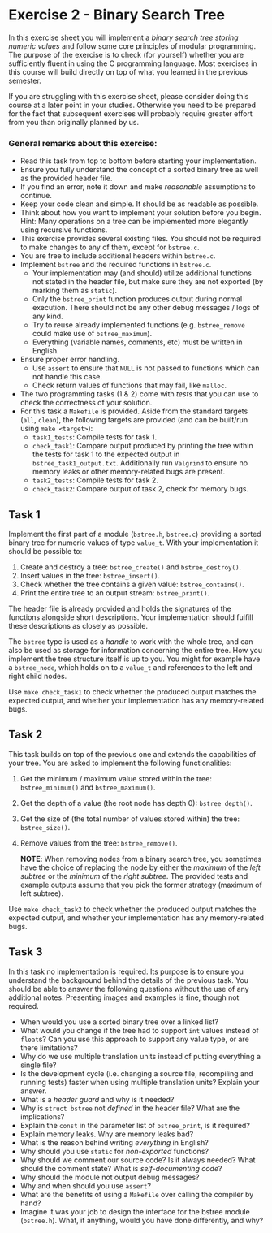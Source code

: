 # Exercise 2 - Binary Search Tree

In this exercise sheet you will implement a _binary search tree storing
numeric values_ and follow some core principles of modular programming. The
purpose of the exercise is to check (for yourself) whether you are
sufficiently fluent in using the C programming language. Most exercises in
this course will build directly on top of what you learned in the previous
semester.

If you are struggling with this exercise sheet, please consider doing this
course at a later point in your studies. Otherwise you need to be prepared
for the fact that subsequent exercises will probably require greater effort
from you than originally planned by us.

### General remarks about this exercise:

- Read this task from top to bottom before starting your implementation.
- Ensure you fully understand the concept of a sorted binary tree as well as
  the provided header file.
- If you find an error, note it down and make _reasonable_ assumptions to
  continue.
- Keep your code clean and simple. It should be as readable as possible.
- Think about how you want to implement your solution before you begin.
  Hint: Many operations on a tree can be implemented more elegantly using
  recursive functions.
- This exercise provides several existing files. You should not be required
  to make changes to any of them, except for `bstree.c`.
- You are free to include additional headers within `bstree.c`.
- Implement `bstree` and the required functions in `bstree.c`.
  - Your implementation may (and should) utilize additional functions not
    stated in the header file, but make sure they are not exported (by
    marking them as `static`).
  - Only the `bstree_print` function produces output during normal execution.
    There should not be any other debug messages / logs of any kind.
  - Try to reuse already implemented functions (e.g. `bstree_remove` could make
    use of `bstree_maximum`).
  - Everything (variable names, comments, etc) must be written in English.
- Ensure proper error handling.
  - Use `assert` to ensure that `NULL` is not passed to functions which can not
    handle this case.
  - Check return values of functions that may fail, like `malloc`.
- The two programming tasks (1 & 2) come with _tests_ that you can use to
  check the correctness of your solution.
- For this task a `Makefile` is provided. Aside from the standard targets
  (`all`, `clean`), the following targets are provided (and can be built/run
  using `make <target>`):
  - `task1_tests`: Compile tests for task 1.
  - `check_task1`: Compare output produced by printing the tree within
    the tests for task 1 to the expected output in `bstree_task1_output.txt`.
    Additionally run `Valgrind` to ensure no memory leaks or other
    memory-related bugs are present.
  - `task2_tests`: Compile tests for task 2.
  - `check_task2`: Compare output of task 2, check for memory bugs.

## Task 1

Implement the first part of a module (`bstree.h`, `bstree.c`) providing a
sorted binary tree for numeric values of type `value_t`. With your
implementation it should be possible to:

1. Create and destroy a tree: `bstree_create()` and `bstree_destroy()`.
2. Insert values in the tree: `bstree_insert()`.
3. Check whether the tree contains a given value: `bstree_contains()`.
4. Print the entire tree to an output stream: `bstree_print()`.

The header file is already provided and holds the signatures of the
functions alongside short descriptions. Your implementation should fulfill
these descriptions as closely as possible.

The `bstree` type is used as a _handle_ to work with the whole tree, and can
also be used as storage for information concerning the entire tree. How you
implement the tree structure itself is up to you. You might for example have
a `bstree_node`, which holds on to a `value_t` and references to the left and
right child nodes.

Use `make check_task1` to check whether the produced output matches the
expected output, and whether your implementation has any memory-related bugs.

## Task 2

This task builds on top of the previous one and extends the capabilities of
your tree. You are asked to implement the following functionalities:

1. Get the minimum / maximum value stored within the tree: `bstree_minimum()`
   and `bstree_maximum()`.
2. Get the depth of a value (the root node has depth 0): `bstree_depth()`.
3. Get the size of (the total number of values stored within) the tree:
   `bstree_size()`.
4. Remove values from the tree: `bstree_remove()`.

   **NOTE**: When removing nodes from a binary search tree, you sometimes have
   the choice of replacing the node by either the _maximum_ of the _left
   subtree_ or the _minimum_ of the _right subtree_. The provided tests and
   example outputs assume that you pick the former strategy (maximum of left
   subtree).

Use `make check_task2` to check whether the produced output matches the
expected output, and whether your implementation has any memory-related bugs.

## Task 3

In this task no implementation is required. Its purpose is to ensure you
understand the background behind the details of the previous task. You should
be able to answer the following questions without the use of any additional
notes. Presenting images and examples is fine, though not required.

- When would you use a sorted binary tree over a linked list?
- What would you change if the tree had to support `int` values instead of
  `float`s? Can you use this approach to support any value type, or are there
  limitations?
- Why do we use multiple translation units instead of putting everything a
  single file?
- Is the development cycle (i.e. changing a source file, recompiling and
  running tests) faster when using multiple translation units? Explain your answer.
- What is a _header guard_ and why is it needed?
- Why is `struct bstree` not _defined_ in the header file? What are the
  implications?
- Explain the `const` in the parameter list of `bstree_print`, is it
  required?
- Explain memory leaks. Why are memory leaks bad?
- What is the reason behind writing _everything_ in English?
- Why should you use `static` for _non-exported_ functions?
- Why should we comment our source code? Is it always needed? What should the
  comment state? What is _self-documenting code_?
- Why should the module not output debug messages?
- Why and when should you use `assert`?
- What are the benefits of using a `Makefile` over calling the compiler by hand?
- Imagine it was your job to design the interface for the bstree module
  (`bstree.h`). What, if anything, would you have done differently, and why?
